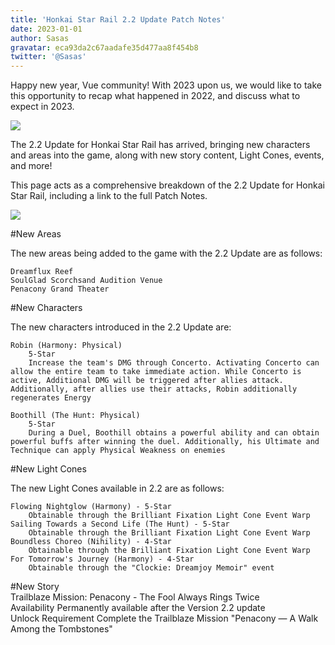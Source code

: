 ```yaml
---
title: 'Honkai Star Rail 2.2 Update Patch Notes'
date: 2023-01-01
author: Sasas
gravatar: eca93da2c67aadafe35d477aa8f454b8
twitter: '@Sasas'
---
```


Happy new year, Vue community! With 2023 upon us, we would like to take this opportunity to recap what happened in 2022, and discuss what to expect in 2023.

<!--more-->

<img src="https://w0.peakpx.com/wallpaper/29/717/HD-wallpaper-video-game-honkai-star-rail.jpg" style="background-position: center; background-size: cover;"/>

The 2.2 Update for Honkai Star Rail has arrived, bringing new characters and areas into the game, along with new story content, Light Cones, events, and more!

This page acts as a comprehensive breakdown of the 2.2 Update for Honkai Star Rail, including a link to the full Patch Notes.

<img src="https://oyster.ignimgs.com/mediawiki/apis.ign.com/honkai-star-rail/0/0b/Honkai_2.2_Header.jpg?width=814" style="background-position: center; background-size: cover;"/>

#New Areas

The new areas being added to the game with the 2.2 Update are as follows:

    Dreamflux Reef
    SoulGlad Scorchsand Audition Venue
    Penacony Grand Theater

#New Characters

The new characters introduced in the 2.2 Update are:

    Robin (Harmony: Physical)
        5-Star
        Increase the team's DMG through Concerto. Activating Concerto can allow the entire team to take immediate action. While Concerto is active, Additional DMG will be triggered after allies attack. Additionally, after allies use their attacks, Robin additionally regenerates Energy

    Boothill (The Hunt: Physical)
        5-Star
        During a Duel, Boothill obtains a powerful ability and can obtain powerful buffs after winning the duel. Additionally, his Ultimate and Technique can apply Physical Weakness on enemies

#New Light Cones

The new Light Cones available in 2.2 are as follows:

    Flowing Nightglow (Harmony) - 5-Star
        Obtainable through the Brilliant Fixation Light Cone Event Warp
    Sailing Towards a Second Life (The Hunt) - 5-Star
        Obtainable through the Brilliant Fixation Light Cone Event Warp
    Boundless Choreo (Nihility) - 4-Star
        Obtainable through the Brilliant Fixation Light Cone Event Warp
    For Tomorrow's Journey (Harmony) - 4-Star
        Obtainable through the "Clockie: Dreamjoy Memoir" event

#New Story
<br>Trailblaze Mission: Penacony - The Fool Always Rings Twice<br>
Availability Permanently available after the Version 2.2 update<br>
Unlock Requirement Complete the Trailblaze Mission "Penacony — A Walk<br> Among the Tombstones"

